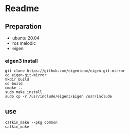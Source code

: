 # Readme

## Preparation
- ubuntu 20.04
- ros melodic
- eigen

### eigen3 install
~~~
git clone https://github.com/eigenteam/eigen-git-mirror
cd eigen-git-mirror
mkdir build
cd build
cmake ..
sudo make install
sudo cp -r /usr/include/eigen3/Eigen /usr/include 
~~~
## use
~~~
catkin_make --pkg common
catkin_make
~~~

